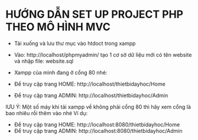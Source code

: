 # HƯỚNG DẪN SET UP PROJECT PHP THEO MÔ HÌNH MVC
- Tải xuống và lưu thư mục vào htdoct trong xampp
- Vào: http://localhost/phpmyadmin/ tạo 1 cơ sở dữ liệu mới có tên website và nhập file: website.sql
  
- Xampp của mình đang ở cổng 80 nhé: 
- Để truy cập trang HOME: http://localhost/thietbidayhoc/Home
- Để truy cập trang ADMIN: http://localhost/thietbidayhoc/Admin


lƯU Ý: Một số máy khi tải xampp về không phải cổng 80 thì hãy xem cổng là bao nhiêu rồi thêm vào nhé
Ví dụ: 
- Để truy cập trang HOME: http://localhost:8080/thietbidayhoc/Home
- Để truy cập trang ADMIN: http://localhost:8080/thietbidayhoc/Admin
